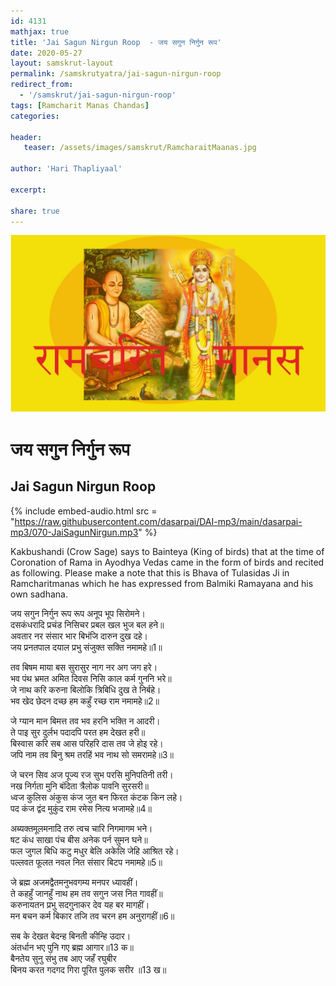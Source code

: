 ```yaml
---    
id: 4131    
mathjax: true    
title: 'Jai Sagun Nirgun Roop  - जय सगुन निर्गुन रूप'    
date: 2020-05-27    
layout: samskrut-layout 
permalink: /samskrutyatra/jai-sagun-nirgun-roop
redirect_from: 
  - '/samskrut/jai-sagun-nirgun-roop'
tags: [Ramcharit Manas Chandas]    
categories:    
    
header:    
   teaser: /assets/images/samskrut/RamcharaitMaanas.jpg    
    
author: 'Hari Thapliyaal'    
    
excerpt:    
    
share: true    
---    
```

    
![](/assets/images/samskrut/RamcharaitMaanas.jpg)    
    
# जय सगुन निर्गुन रूप    
## Jai Sagun Nirgun Roop    
    
{% include embed-audio.html src = "https://raw.githubusercontent.com/dasarpai/DAI-mp3/main/dasarpai-mp3/070-JaiSagunNirgun.mp3" %}     
    
    
Kakbushandi (Crow Sage) says to Bainteya (King of birds) that at the time of Coronation of Rama in Ayodhya Vedas came in the form of birds and recited as following. Please make a note that this is Bhava of Tulasidas Ji in Ramcharitmanas which he has expressed from Balmiki Ramayana and his own sadhana.    
    
जय सगुन निर्गुन रूप रूप अनूप भूप सिरोमने।    
दसकंधरादि प्रचंड निसिचर प्रबल खल भुज बल हने॥    
अवतार नर संसार भार बिभंजि दारुन दुख दहे।    
जय प्रनतपाल दयाल प्रभु संजुक्त सक्ति नमामहे॥1॥    
    
तव बिषम माया बस सुरासुर नाग नर अग जग हरे।    
भव पंथ भ्रमत अमित दिवस निसि काल कर्म गुननि भरे॥    
जे नाथ करि करुना बिलोकि त्रिबिधि दुख ते निर्बहे।    
भव खेद छेदन दच्छ हम कहुँ रच्छ राम नमामहे॥2॥    
    
जे ग्यान मान बिमत्त तव भव हरनि भक्ति न आदरी।    
ते पाइ सुर दुर्लभ पदादपि परत हम देखत हरी॥    
बिस्वास करि सब आस परिहरि दास तव जे होइ रहे।    
जपि नाम तव बिनु श्रम तरहिं भव नाथ सो समरामहे॥3॥    
    
जे चरन सिव अज पूज्य रज सुभ परसि मुनिपतिनी तरी।    
नख निर्गता मुनि बंदिता त्रैलोक पावनि सुरसरी॥    
ध्वज कुलिस अंकुस कंज जुत बन फिरत कंटक किन लहे।    
पद कंज द्वंद मुकुंद राम रमेस नित्य भजामहे॥4॥    
    
अब्यक्तमूलमनादि तरु त्वच चारि निगमागम भने।    
षट कंध साखा पंच बीस अनेक पर्न सुमन घने॥    
फल जुगल बिधि कटु मधुर बेलि अकेलि जेहि आश्रित रहे।    
पल्लवत फूलत नवल नित संसार बिटप नमामहे॥5॥    
    
जे ब्रह्म अजमद्वैतमनुभवगम्य मनपर ध्यावहीं।    
ते कहहुँ जानहुँ नाथ हम तव सगुन जस नित गावहीं॥    
करुनायतन प्रभु सदगुनाकर देव यह बर मागहीं।    
मन बचन कर्म बिकार तजि तव चरन हम अनुरागहीं॥6॥    
    
सब के देखत बेदन्ह बिनती कीन्हि उदार।    
अंतर्धान भए पुनि गए ब्रह्म आगार॥13 क॥    
बैनतेय सुनु संभु तब आए जहँ रघुबीर    
बिनय करत गदगद गिरा पूरित पुलक सरीर ॥13 ख॥    
    
